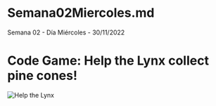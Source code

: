 # Semana02Miercoles.md
Semana 02 - Día Miércoles - 30/11/2022

# Code Game: Help the Lynx collect pine cones!

![Help the Lynx](https://user-images.githubusercontent.com/118006572/204936648-feceb84d-3ccc-4cc0-80bc-6a7b83be84df.png)


